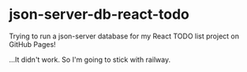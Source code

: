 # json-server-db-react-todo
Trying to run a json-server database for my React TODO list project on GitHub Pages!

...It didn't work. So I'm going to stick with railway.
